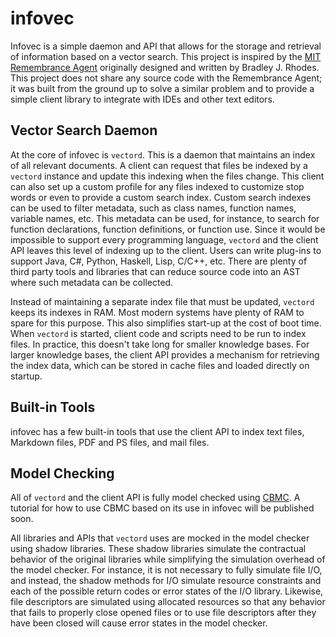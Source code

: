 infovec
=======

Infovec is a simple daemon and API that allows for the storage and retrieval of
information based on a vector search.  This project is inspired by the [MIT
Remembrance Agent][remem-agent] originally designed and written by Bradley J.
Rhodes.  This project does not share any source code with the Remembrance Agent;
it was built from the ground up to solve a similar problem and to provide a
simple client library to integrate with IDEs and other text editors.

[remem-agent]: https://alumni.media.mit.edu/~rhodes/Papers/remembrance.html

Vector Search Daemon
--------------------

At the core of infovec is `vectord`. This is a daemon that maintains an index of
all relevant documents. A client can request that files be indexed by a
`vectord` instance and update this indexing when the files change.  This client
can also set up a custom profile for any files indexed to customize stop words
or even to provide a custom search index. Custom search indexes can be used to
filter metadata, such as class names, function names, variable names, etc.
This metadata can be used, for instance, to search for function declarations,
function definitions, or function use.  Since it would be impossible to support
every programming language, `vectord` and the client API leaves this level of
indexing up to the client.  Users can write plug-ins to support Java, C#,
Python, Haskell, Lisp, C/C++, etc.  There are plenty of third party tools and
libraries that can reduce source code into an AST where such metadata can be
collected.

Instead of maintaining a separate index file that must be updated, `vectord`
keeps its indexes in RAM.  Most modern systems have plenty of RAM to spare for
this purpose.  This also simplifies start-up at the cost of boot time.  When
`vectord` is started, client code and scripts need to be run to index files. In
practice, this doesn't take long for smaller knowledge bases. For larger
knowledge bases, the client API provides a mechanism for retrieving the index
data, which can be stored in cache files and loaded directly on startup.

Built-in Tools
--------------

infovec has a few built-in tools that use the client API to index text files,
Markdown files, PDF and PS files, and mail files.

Model Checking
--------------

All of `vectord` and the client API is fully model checked using [CBMC][cbmc]. A
tutorial for how to use CBMC based on its use in infovec will be published soon.

[cbmc]: https://www.cprover.org/cbmc/

All libraries and APIs that `vectord` uses are mocked in the model checker using
shadow libraries.  These shadow libraries simulate the contractual behavior of
the original libraries while simplifying the simulation overhead of the model
checker. For instance, it is not necessary to fully simulate file I/O, and
instead, the shadow methods for I/O simulate resource constraints and each of
the possible return codes or error states of the I/O library.  Likewise, file
descriptors are simulated using allocated resources so that any behavior that
fails to properly close opened files or to use file descriptors after they have
been closed will cause error states in the model checker.

